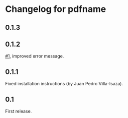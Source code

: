 Changelog for pdfname
=====================

0.1.3
-----

0.1.2
-----

[#1](https://github.com/asr/pdfname/issues/1), improved error message.


0.1.1
-----

Fixed installation instructions (by Juan Pedro Villa-Isaza).

0.1
---

First release.
